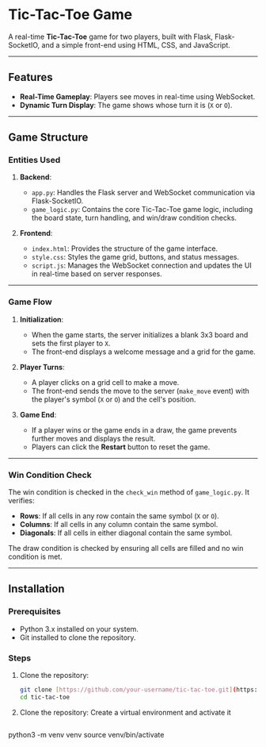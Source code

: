 # Tic-Tac-Toe Game

A real-time **Tic-Tac-Toe** game for two players, built with Flask, Flask-SocketIO, and a simple front-end using HTML, CSS, and JavaScript.

---

## Features

- **Real-Time Gameplay**: Players see moves in real-time using WebSocket.
- **Dynamic Turn Display**: The game shows whose turn it is (`X` or `O`).
---

## Game Structure

### Entities Used
1. **Backend**:
   - `app.py`: Handles the Flask server and WebSocket communication via Flask-SocketIO.
   - `game_logic.py`: Contains the core Tic-Tac-Toe game logic, including the board state, turn handling, and win/draw condition checks.

2. **Frontend**:
   - `index.html`: Provides the structure of the game interface.
   - `style.css`: Styles the game grid, buttons, and status messages.
   - `script.js`: Manages the WebSocket connection and updates the UI in real-time based on server responses.

---

### Game Flow

1. **Initialization**:
   - When the game starts, the server initializes a blank 3x3 board and sets the first player to `X`.
   - The front-end displays a welcome message and a grid for the game.

2. **Player Turns**:
   - A player clicks on a grid cell to make a move.
   - The front-end sends the move to the server (`make_move` event) with the player's symbol (`X` or `O`) and the cell's position.
     
3. **Game End**:
   - If a player wins or the game ends in a draw, the game prevents further moves and displays the result.
   - Players can click the **Restart** button to reset the game.

---

### Win Condition Check
The win condition is checked in the `check_win` method of `game_logic.py`. It verifies:
- **Rows**: If all cells in any row contain the same symbol (`X` or `O`).
- **Columns**: If all cells in any column contain the same symbol.
- **Diagonals**: If all cells in either diagonal contain the same symbol.

The draw condition is checked by ensuring all cells are filled and no win condition is met.

---

## Installation

### Prerequisites
- Python 3.x installed on your system.
- Git installed to clone the repository.

### Steps
1. Clone the repository:
   ```bash
   git clone [https://github.com/your-username/tic-tac-toe.git](https://github.com/rubenhoba28/TicTacToe.git)
   cd tic-tac-toe
   
2. Clone the repository:
   Create a virtual environment and activate it
   ```bash
python3 -m venv venv
source venv/bin/activate




